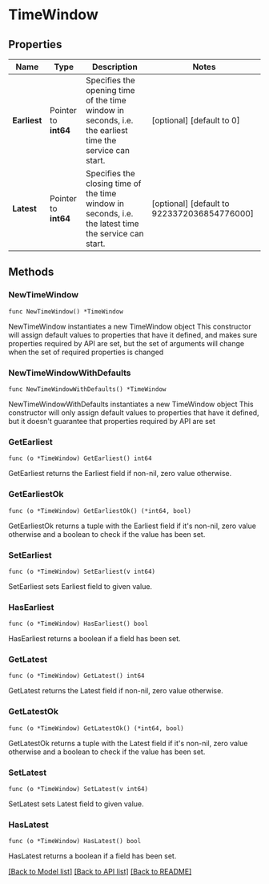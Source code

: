 # TimeWindow

## Properties

Name | Type | Description | Notes
------------ | ------------- | ------------- | -------------
**Earliest** | Pointer to **int64** | Specifies the opening time of the time window in seconds, i.e. the earliest time the service can start. | [optional] [default to 0]
**Latest** | Pointer to **int64** | Specifies the closing time of the time window in seconds, i.e. the latest time the service can start. | [optional] [default to 9223372036854776000]

## Methods

### NewTimeWindow

`func NewTimeWindow() *TimeWindow`

NewTimeWindow instantiates a new TimeWindow object
This constructor will assign default values to properties that have it defined,
and makes sure properties required by API are set, but the set of arguments
will change when the set of required properties is changed

### NewTimeWindowWithDefaults

`func NewTimeWindowWithDefaults() *TimeWindow`

NewTimeWindowWithDefaults instantiates a new TimeWindow object
This constructor will only assign default values to properties that have it defined,
but it doesn't guarantee that properties required by API are set

### GetEarliest

`func (o *TimeWindow) GetEarliest() int64`

GetEarliest returns the Earliest field if non-nil, zero value otherwise.

### GetEarliestOk

`func (o *TimeWindow) GetEarliestOk() (*int64, bool)`

GetEarliestOk returns a tuple with the Earliest field if it's non-nil, zero value otherwise
and a boolean to check if the value has been set.

### SetEarliest

`func (o *TimeWindow) SetEarliest(v int64)`

SetEarliest sets Earliest field to given value.

### HasEarliest

`func (o *TimeWindow) HasEarliest() bool`

HasEarliest returns a boolean if a field has been set.

### GetLatest

`func (o *TimeWindow) GetLatest() int64`

GetLatest returns the Latest field if non-nil, zero value otherwise.

### GetLatestOk

`func (o *TimeWindow) GetLatestOk() (*int64, bool)`

GetLatestOk returns a tuple with the Latest field if it's non-nil, zero value otherwise
and a boolean to check if the value has been set.

### SetLatest

`func (o *TimeWindow) SetLatest(v int64)`

SetLatest sets Latest field to given value.

### HasLatest

`func (o *TimeWindow) HasLatest() bool`

HasLatest returns a boolean if a field has been set.


[[Back to Model list]](../README.md#documentation-for-models) [[Back to API list]](../README.md#documentation-for-api-endpoints) [[Back to README]](../README.md)


